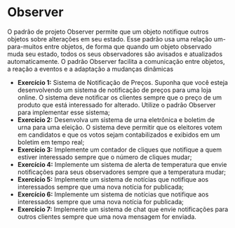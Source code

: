 # Observer

O padrão de projeto Observer permite que um objeto notifique outros objetos sobre alterações em seu estado. Esse padrão usa uma relação um-para-muitos entre objetos, de forma que quando um objeto observado muda seu estado, todos os seus observadores são avisados e atualizados automaticamente. O padrão Observer facilita a comunicação entre objetos, a reação a eventos e a adaptação a mudanças dinâmicas


- **Exercício 1:** Sistema de Notificação de Preços. Suponha que você esteja desenvolvendo um sistema de notificação de preços para uma loja online. O sistema deve notificar os clientes sempre que o preço de um produto que está interessado for alterado. Utilize o padrão Observer para implementar esse sistema;
- **Exercício 2:** Desenvolva um sistema de urna eletrônica e boletim de urna para uma eleição. O sistema deve permitir que os eleitores votem em candidatos e que os votos sejam contabilizados e exibidos em um boletim em tempo real;
- **Exercício 3:** Implemente um contador de cliques que notifique a quem estiver interessado sempre que o número de cliques mudar;
- **Exercício 4:** Implemente um sistema de alerta de temperatura que envie notificações para seus observadores sempre que a temperatura mudar;
- **Exercício 5:** Implemente um sistema de notícias que notifique aos interessados sempre que uma nova notícia for publicada;
- **Exercício 6:** Implemente um sistema de notícias que notifique aos interessados sempre que uma nova notícia for publicada;
- **Exercício 7:**  Implemente um sistema de chat que envie notificações para outros clientes sempre que uma nova mensagem for enviada.